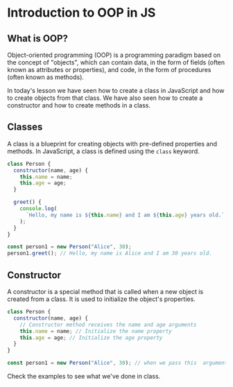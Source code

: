 # Introduction to OOP in JS

## What is OOP?

Object-oriented programming (OOP) is a programming paradigm based on the concept of "objects", which can contain data, in the form of fields (often known as attributes or properties), and code, in the form of procedures (often known as methods).

In today's lesson we have seen how to create a class in JavaScript and how to create objects from that class. We have also seen how to create a constructor and how to create methods in a class.

## Classes

A class is a blueprint for creating objects with pre-defined properties and methods. In JavaScript, a class is defined using the `class` keyword.

```javascript
class Person {
  constructor(name, age) {
    this.name = name;
    this.age = age;
  }

  greet() {
    console.log(
      `Hello, my name is ${this.name} and I am ${this.age} years old.`
    );
  }
}

const person1 = new Person("Alice", 30);
person1.greet(); // Hello, my name is Alice and I am 30 years old.
```

## Constructor

A constructor is a special method that is called when a new object is created from a class. It is used to initialize the object's properties.

```javascript
class Person {
  constructor(name, age) {
    // Constructor method receives the name and age arguments
    this.name = name; // Initialize the name property
    this.age = age; // Initialize the age property
  }
}

const person1 = new Person("Alice", 30); // when we pass this  arguments to the constructor, it initializes the properties of the object
```

Check the examples to see what we've done in class.